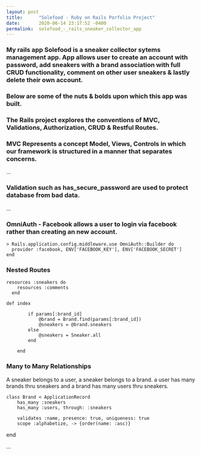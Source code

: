 ```yaml
---
layout: post
title:      "Solefood - Ruby on Rails Porfolio Project"
date:       2020-06-14 23:17:52 -0400
permalink:  solefood_-_rails_sneaker_collector_app
---
```




### My rails app Solefood is a sneaker collector sytems management app. App allows user to create an account with password, add sneakers with  a brand association with full CRUD functionality, comment on other user sneakers & lastly delete their own account.

### Below are some of the nuts & bolds upon which this app was built.


### The Rails project explores the conventions of MVC, Validations, Authorization, CRUD & Restful Routes.



### MVC Represents a concept Model, Views, Controls in which our framework is structured in a manner that separates concerns.

...




### Validation such as has_secure_password are used to protect database from bad data.

...

### OmniAuth - Facebook allows a user to login via facebook rather than creating an new account.

```
> Rails.application.config.middleware.use OmniAuth::Builder do
  provider :facebook, ENV['FACEBOOK_KEY'], ENV['FACEBOOK_SECRET']
end
```





### Nested Routes


```
resources :sneakers do
    resources :comments
  end
```


```
def index
        
        if params[:brand_id]
            @brand = Brand.find(params[:brand_id])
            @sneakers = @brand.sneakers
        else
            @sneakers = Sneaker.all
        end
    
    end
```







### Many to Many Relationships 

A sneaker belongs to a user, a sneaker belongs to a brand. a user has many brands thru sneakers and a brand has many users thru sneakers.

```
class Brand < ApplicationRecord
    has_many :sneakers
    has_many :users, through: :sneakers

    validates :name, presence: true, uniqueness: true
    scope :alphabetize, -> {order(name: :asc)}
```

end





...





















